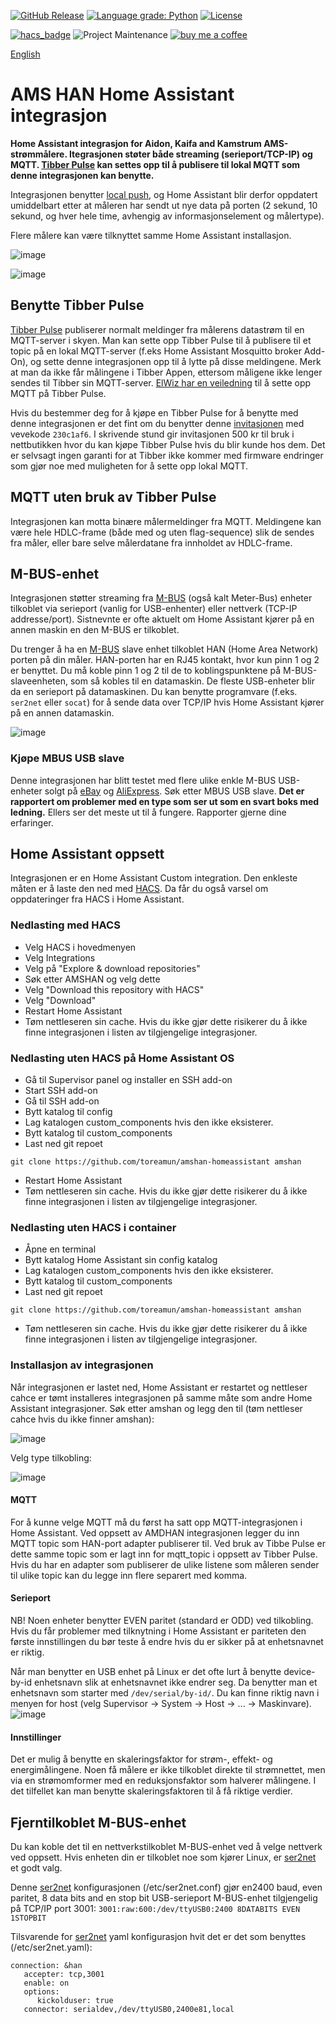 [![GitHub Release](https://img.shields.io/github/release/toreamun/amshan-homeassistant?style=for-the-badge)](https://github.com/toreamun/amshan-homeassistant/releases)
[![Language grade: Python](https://img.shields.io/lgtm/grade/python/g/toreamun/amshan-homeassistant.svg?logo=lgtm&logoWidth=18&style=for-the-badge)](https://lgtm.com/projects/g/toreamun/amshan-homeassistant/context:python)
[![License](https://img.shields.io/github/license/toreamun/amshan-homeassistant?style=for-the-badge)](LICENSE)

[![hacs_badge](https://img.shields.io/badge/HACS-Default-orange.svg?style=for-the-badge)](https://github.com/custom-components/hacs)
![Project Maintenance](https://img.shields.io/badge/maintainer-Tore%20Amundsen%20%40toreamun-blue.svg?style=for-the-badge)
[![buy me a coffee](https://img.shields.io/badge/If%20you%20like%20it-Buy%20me%20a%20coffee-orange.svg?style=for-the-badge)](https://www.buymeacoffee.com/toreamun)

[English](README.en.md)

# AMS HAN Home Assistant integrasjon
**Home Assistant integrasjon for Aidon, Kaifa and Kamstrum AMS-strømmålere. Itegrasjonen støter både streaming (serieport/TCP-IP) og MQTT. [Tibber Pulse](https://tibber.com/no/store/produkt/pulse) kan settes opp til å publisere til lokal MQTT som denne integrasjonen kan benytte.**

Integrasjonen benytter [local push](https://www.home-assistant.io/blog/2016/02/12/classifying-the-internet-of-things/), og Home Assistant blir derfor oppdatert umiddelbart etter at måleren har sendt ut nye data på porten (2 sekund, 10 sekund, og hver hele time, avhengig av informasjonselement og målertype).

Flere målere kan være tilknyttet samme Home Assistant installasjon.

![image](https://user-images.githubusercontent.com/12134766/145044580-4c072af7-2bdf-4b6c-894c-38d5789ba9be.png)

![image](https://user-images.githubusercontent.com/12134766/150021268-28f01386-0583-4f76-9b78-b35882d2019e.png)


## Benytte Tibber Pulse
[Tibber Pulse](https://tibber.com/no/store/produkt/pulse) publiserer normalt meldinger fra målerens datastrøm til en MQTT-server i skyen. Man kan sette opp Tibber Pulse til å publisere til et topic på en lokal MQTT-server (f.eks Home Assistant Mosquitto broker Add-On), og sette denne integrasjonen opp til å lytte på disse meldingene. Merk at man da ikke får målingene i Tibber Appen, ettersom måligene ikke lenger sendes til Tibber sin MQTT-server. [ElWiz har en veiledning](https://github.com/iotux/ElWiz#oppsett-av-pulse) til å sette opp MQTT på Tibber Pulse.

Hvis du bestemmer deg for å kjøpe en Tibber Pulse for å benytte med denne integrasjonen er det fint om du benytter denne [invitasjonen](https://tibber.com/no/invite/230c1af6) med vevekode `230c1af6`. I skrivende stund gir invitasjonen 500 kr til bruk i nettbutikken hvor du kan kjøpe Tibber Pulse hvis du blir kunde hos dem. Det er selvsagt ingen garanti for at Tibber ikke kommer med firmware endringer som gjør noe med muligheten for å sette opp lokal MQTT.

## MQTT uten bruk av Tibber Pulse
Integrasjonen kan motta binære målermeldinger fra MQTT. Meldingene kan være hele HDLC-frame (både med og uten flag-sequence) slik de sendes fra måler, eller bare selve målerdatane fra innholdet av HDLC-frame.

## M-BUS-enhet
Integrasjonen støtter streaming fra [M-BUS](https://en.wikipedia.org/wiki/Meter-Bus) (også kalt Meter-Bus) enheter tilkoblet via serieport (vanlig for USB-enhenter) eller nettverk (TCP-IP addresse/port). Sistnevnte er ofte aktuelt om Home Assistant kjører på en annen maskin en den M-BUS er tilkoblet.

Du trenger å ha en [M-BUS](https://en.wikipedia.org/wiki/Meter-Bus) slave enhet tilkoblet HAN (Home Area Network) porten på din måler. HAN-porten har en RJ45 kontakt, hvor kun pinn 1 og 2 er benyttet. Du må koble pinn 1 og 2 til de to koblingspunktene på M-BUS-slaveenheten, som så kobles til en datamaskin. De fleste USB-enheter blir da en serieport på datamaskinen. Du kan benytte programvare (f.eks. `ser2net` eller `socat`) for å sende data over TCP/IP hvis Home Assistant kjører på en annen datamaskin.

![image](https://user-images.githubusercontent.com/12134766/146074371-e3e4468a-7f5c-4ed6-8496-073666c1b0de.png)

### Kjøpe MBUS USB slave
Denne integrasjonen har blitt testet med flere ulike enkle M-BUS USB-enheter solgt på [eBay](https://www.ebay.com/sch/i.html?_nkw=mbus+usb+slave) og [AliExpress](https://www.aliexpress.com/premium/mbus-usb-slave.html). Søk etter MBUS USB slave. **Det er rapportert om problemer med en type som ser ut som en svart boks med ledning.** Ellers ser det meste ut til å fungere. Rapporter gjerne dine erfaringer.


## Home Assistant oppsett
Integrasjonen er en Home Assistant Custom integration. Den enkleste måten er å laste den ned med [HACS](https://hacs.xyz/). Da får du også varsel om oppdateringer fra HACS i Home Assistant.

### Nedlasting med HACS
- Velg HACS i hovedmenyen
- Velg Integrations
- Velg på "Explore & download repositories"
- Søk etter AMSHAN og velg dette
- Velg "Download this repository with HACS"
- Velg "Download"
- Restart Home Assistant
- Tøm nettleseren sin cache. Hvis du ikke gjør dette risikerer du å ikke finne integrasjonen i listen av tilgjengelige integrasjoner.


### Nedlasting uten HACS på Home Assistant OS
- Gå til Supervisor panel og installer en SSH add-on
- Start SSH add-on
- Gå til SSH add-on
- Bytt katalog til config
- Lag katalogen custom_components hvis den ikke eksisterer.
- Bytt katalog til custom_components
- Last ned git repoet
```
git clone https://github.com/toreamun/amshan-homeassistant amshan
```
- Restart Home Assistant
- Tøm nettleseren sin cache. Hvis du ikke gjør dette risikerer du å ikke finne integrasjonen i listen av tilgjengelige integrasjoner.

### Nedlasting uten HACS i container
- Åpne en terminal
- Bytt katalog Home Assistant sin config katalog
- Lag katalogen custom_components hvis den ikke eksisterer.
- Bytt katalog til custom_components
- Last ned git repoet
```
git clone https://github.com/toreamun/amshan-homeassistant amshan
```
- Tøm nettleseren sin cache. Hvis du ikke gjør dette risikerer du å ikke finne integrasjonen i listen av tilgjengelige integrasjoner.

### Installasjon av integrasjonen
Når integrasjonen er lastet ned, Home Assistant er restartet og nettleser cahce er tømt installeres integrasjonen på samme måte som andre Home Assistant integrasjoner. Søk etter amshan og legg den til (tøm nettleser cahce hvis du ikke finner amshan):

![image](https://user-images.githubusercontent.com/12134766/150140185-a595e7e4-3734-4215-aea6-308c94646387.png)

Velg type tilkobling:

![image](https://user-images.githubusercontent.com/12134766/150011471-424d58fb-efca-437d-9e3f-878fbfe0edc9.png)

#### MQTT
For å kunne velge MQTT må du først ha satt opp MQTT-integrasjonen i Home Assistant. Ved oppsett av AMDHAN integrasjonen legger du inn MQTT topic som HAN-port adapter publiserer til. Ved bruk av Tibbe Pulse er dette samme topic som er lagt inn for mqtt_topic i oppsett av Tibber Pulse. Hvis du har en adapter som publiserer de ulike listene som måleren sender til ulike topic kan du legge inn flere separert med komma.

#### Serieport
NB! Noen enheter benytter EVEN paritet (standard er ODD) ved tilkobling. Hvis du får problemer med tilknytning i Home Assistant er pariteten den første innstillingen du bør teste å endre hvis du er sikker på at enhetsnavnet er riktig.

Når man benytter en USB enhet på Linux er det ofte lurt å benytte device-by-id enhetsnavn slik at enhetsnavnet ikke endrer seg. Da benytter man et enhetsnavn som starter med `/dev/serial/by-id/`. Du kan finne riktig navn i menyen for host (velg Supervisor -> System -> Host -> ... -> Maskinvare).
![image](https://user-images.githubusercontent.com/12134766/145182598-d3fa3e7b-2784-4f6a-9aed-b90c66de20fa.png)

#### Innstillinger
Det er mulig å benytte en skaleringsfaktor for strøm-, effekt- og energimålingene. Noen få målere er ikke tilkoblet direkte til strømnettet, men via en strømomformer med en reduksjonsfaktor som halverer målingene. I det tilfellet kan man benytte skaleringsfaktoren til å få riktige verdier.

## Fjerntilkoblet M-BUS-enhet
Du kan koble det til en nettverkstilkoblet M-BUS-enhet ved å velge nettverk ved oppsett.
Hvis enheten din er tilkoblet noe som kjører Linux, er [ser2net](https://github.com/cminyard/ser2net) et godt valg.

Denne [ser2net](https://github.com/cminyard/ser2net) konfigurasjonen (/etc/ser2net.conf) gjør en2400 baud, even paritet, 8 data bits and en stop bit USB-serieport M-BUS-enhet tilgjengelig på TCP/IP port 3001:
`3001:raw:600:/dev/ttyUSB0:2400 8DATABITS EVEN 1STOPBIT`

Tilsvarende for [ser2net](https://github.com/cminyard/ser2net) yaml konfigurasjon hvit det er det som benyttes (/etc/ser2net.yaml):

```
connection: &han
   accepter: tcp,3001
   enable: on
   options:
      kickolduser: true
   connector: serialdev,/dev/ttyUSB0,2400e81,local
```
